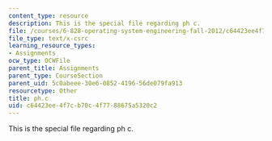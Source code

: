 ```yaml
---
content_type: resource
description: This is the special file regarding ph c.
file: /courses/6-828-operating-system-engineering-fall-2012/c64423ee4f7cb70c4f7788675a5320c2_ph.c
file_type: text/x-csrc
learning_resource_types:
- Assignments
ocw_type: OCWFile
parent_title: Assignments
parent_type: CourseSection
parent_uid: 5c0abeee-30e6-0852-4196-56de079fa913
resourcetype: Other
title: ph.c
uid: c64423ee-4f7c-b70c-4f77-88675a5320c2
---
```

This is the special file regarding ph c.

